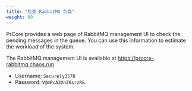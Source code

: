 ```yaml
---
title: "检查 RabbitMQ 负载"
weight: 60
---
```


PrCore provides a web page of RabbitMQ management UI to check the pending messages in the queue. You can use this information to estimate the workload of the system.

The RabbitMQ management UI is available at https://prcore-rabbitmq.chaos.run

- Username: `Securely3578`
- Password: `V@mPcA3XnZ6srzR&`
